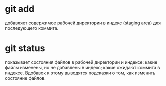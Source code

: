 # git add

добавляет содержимое рабочей директории в индекс (staging area) для последующего коммита.

# git status

показывает состояния файлов в рабочей директории и индексе: какие файлы изменены, но не добавлены в индекс; какие ожидают коммита в индексе. Вдобавок к этому выводятся подсказки о том, как изменить состояние файлов.